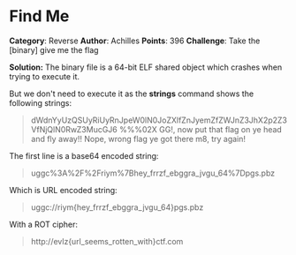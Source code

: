 # Find Me
**Category**: Reverse
**Author**: Achilles
**Points**: 396
**Challenge**: 
Take the [binary] give me the flag

**Solution:**
The binary file is a 64-bit ELF shared object which crashes when trying to execute it.

But we don't need to execute it as the **strings** command shows the following strings:
>dWdnYyUzQSUyRiUyRnJpeW0lN0JoZXlfZnJyemZfZWJnZ3JhX2p2Z3VfNjQlN0RwZ3MucGJ6
%%%02X
GG!, now put that flag on ye head and fly away!!
Nope, wrong flag ye got there m8, try again!

The first line is a base64 encoded string:
> uggc%3A%2F%2Friym%7Bhey_frrzf_ebggra_jvgu_64%7Dpgs.pbz

Which is URL encoded string:
> uggc://riym{hey_frrzf_ebggra_jvgu_64}pgs.pbz

With a ROT cipher:
> http://evlz{url_seems_rotten_with}ctf.com
